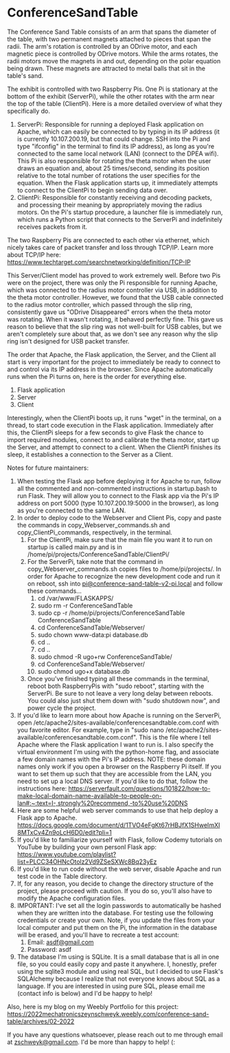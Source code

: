 # ConferenceSandTable

The Conference Sand Table consists of an arm that spans the diameter of the table, with two permanent magnets attached to pieces that span the radii. The arm's rotation is controlled by an ODrive motor, and each magnetic piece is controlled by ODrive motors. While the arms rotates, the radii motors move the magnets in and out, depending on the polar equation being drawn. These magnets are attracted to metal balls that sit in the table's sand.

The exhibit is controlled with two Raspberry Pis. One Pi is stationary at the bottom of the exhibit (ServerPi), while the other rotates with the arm near the top of the table (ClientPi). Here is a more detailed overview of what they specifically do.
1. ServerPi: Responsible for running a deployed Flask application on Apache, which can easily be connected to by typing in its IP address (it is currently 10.107.200.19, but that could change. SSH into the Pi and type "ifconfig" in the terminal to find its IP address), as long as you're connected to the same local network (LAN) (connect to the DPEA wifi). This Pi is also responsible for rotating the theta motor when the user draws an equation and, about 25 times/second, sending its position relative to the total number of rotations the user specifies for the equation. When the Flask application starts up, it immediately attempts to connect to the ClientPi to begin sending data over.
2. ClientPi: Responsible for constantly receiving and decoding packets, and processing their meaning by appropriately moving the radius motors. On the Pi's startup procedure, a launcher file is immediately run, which runs a Python script that connects to the ServerPi and indefinitely receives packets from it.

The two Raspberry Pis are connected to each other via ethernet, which nicely takes care of packet transfer and loss through TCP/IP. Learn more about TCP/IP here: https://www.techtarget.com/searchnetworking/definition/TCP-IP

This Server/Client model has proved to work extremely well. Before two Pis were on the project, there was only the Pi responsible for running Apache, which was connected to the radius motor controller via USB, in addition to the theta motor controller. However, we found that the USB cable connected to the radius motor controller, which passed through the slip ring, consistently gave us "ODrive Disappeared" errors when the theta motor was rotating. When it wasn't rotating, it behaved perfectly fine. This gave us reason to believe that the slip ring was not well-built for USB cables, but we aren't completely sure about that, as we don't see any reason why the slip ring isn't designed for USB packet transfer.

The order that Apache, the Flask application, the Server, and the Client all start is very important for the project to immediately be ready to connect to and control via its IP address in the browser. Since Apache automatically runs when the Pi turns on, here is the order for everything else.
1. Flask application
2. Server
3. Client

Interestingly, when the ClientPi boots up, it runs "wget" in the terminal, on a thread, to start code execution in the Flask application. Immediately after this, the ClientPi sleeps for a few seconds to give Flask the chance to import required modules, connect to and calibrate the theta motor, start up the Server, and attempt to connect to a client. When the ClientPi finishes its sleep, it establishes a connection to the Server as a Client.

Notes for future maintainers:
1. When testing the Flask app before deploying it for Apache to run, follow all the commented and non-commented instructions in startup.bash to run Flask. They will allow you to connect to the Flask app via the Pi's IP address on port 5000 (type 10.107.200.19:5000 in the browser), as long as you're connected to the same LAN.
2. In order to deploy code to the Webserver and Client Pis, copy and paste the commands in copy_Webserver_commands.sh and copy_ClientPi_commands, respectively, in the terminal.
   1. For the ClientPi, make sure that the main file you want it to run on startup is called main.py and is in /home/pi/projects/ConferenceSandTable/ClientPi/
   2. For the ServerPi, take note that the command in copy_Webserver_commands.sh copies files to /home/pi/projects/. In order for Apache to recognize the new development code and run it on reboot, ssh into pi@conference-sand-table-v2-pi.local and follow these commands...
      1. cd /var/www/FLASKAPPS/
      2. sudo rm -r ConferenceSandTable
      3. sudo cp -r /home/pi/projects/ConferenceSandTable ConferenceSandTable
      4. cd ConferenceSandTable/Webserver/
      5. sudo chown www-data:pi database.db
      6. cd ..
      7. cd ..
      8. sudo chmod -R ugo+rw ConferenceSandTable/
      9. cd ConferenceSandTable/Webserver/
      10. sudo chmod ugo+x database.db
   3. Once you've finished typing all these commands in the terminal, reboot both RaspberryPis with "sudo reboot", starting with the ServerPi. Be sure to not leave a very long delay between reboots. You could also just shut them down with "sudo shutdown now", and power cycle the project.
3. If you'd like to learn more about how Apache is running on the ServerPi, open /etc/apache2/sites-available/conferencesandtable.com.conf with you favorite editor. For example, type in "sudo nano /etc/apache2/sites-available/conferencesandtable.com.conf". This is the file where I tell Apache where the Flask application I want to run is. I also specify the virtual environment I'm using with the python-home flag, and associate a few domain names with the Pi's IP address. NOTE: these domain names only work if you open a browser on the Raspberry Pi itself. If you want to set them up such that they are accessible from the LAN, you need to set up a local DNS server. If you'd like to do that, follow the instructions here: https://serverfault.com/questions/101822/how-to-make-local-domain-name-available-to-people-on-lan#:~:text=I-,strongly%20recommend,-to%20use%20DNS
4. Here are some helpful web server commands to use that help deploy a Flask app to Apache. https://docs.google.com/document/d/1TVO4eFgKt67rHBJfX1SHweImXI8MTxCv4Zn9oLcH6D0/edit?pli=1
5. If you'd like to familiarize yourself with Flask, follow Codemy tutorials on YouTube by building your own personl Flask app: https://www.youtube.com/playlist?list=PLCC34OHNcOtolz2Vd9ZSeSXWc8Bq23yEz
6. If you'd like to run code without the web server, disable Apache and run test code in the Table directory.
7. If, for any reason, you decide to change the directory structure of the project, please proceed with caution. If you do so, you'll also have to modify the Apache configuration files.
8. IMPORTANT: I've set all the login passwords to automatically be hashed when they are written into the database. For testing use the following credentials or create your own. Note, if you update the files from your local computer and put them on the Pi, the information in the database will be erased, and you'll have to recreate a test account:
   1. Email: asdf@gmail.com
   2. Password: asdf
9. The database I'm using is SQLite. It is a small database that is all in one file, so you could easily copy and paste it anywhere. I, honestly, prefer using the sqlite3 module and using real SQL, but I decided to use Flask's SQLAlchemy because I realize that not everyone knows about SQL as a language. If you are interested in using pure SQL, please email me (contact info is below) and I'd be happy to help!


Also, here is my blog on my Weebly Portfolio for this project: https://2022mechatronicszeynschweyk.weebly.com/conference-sand-table/archives/02-2022

If you have any questions whatsoever, please reach out to me through email at zschweyk@gmail.com. I'd be more than happy to help! (:


